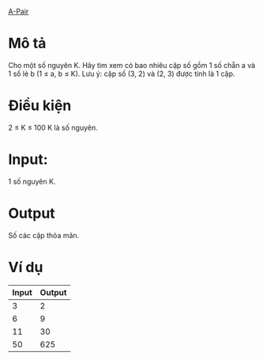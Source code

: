 [A-Pair](https://atcoder.jp/contests/ABC108/tasks/abc108_a)

# Mô tả
Cho một số nguyên K. Hãy tìm xem có bao nhiêu cặp số gồm 1 số chẵn a và 1 số lẻ b (1 ≤ a, b ≤ K).
Lưu ý: cặp số (3, 2) và (2, 3) được tính là 1 cặp.

# Điều kiện 
2 ≤ K ≤ 100
K là số nguyên.

# Input:
1 số nguyên K.

# Output
Số các cặp thỏa mãn.

# Ví dụ
| Input | Output |
| ----- | ----- |
| 3 | 2 |
| 6 | 9 |
| 11 | 30 |
| 50 | 625 |
